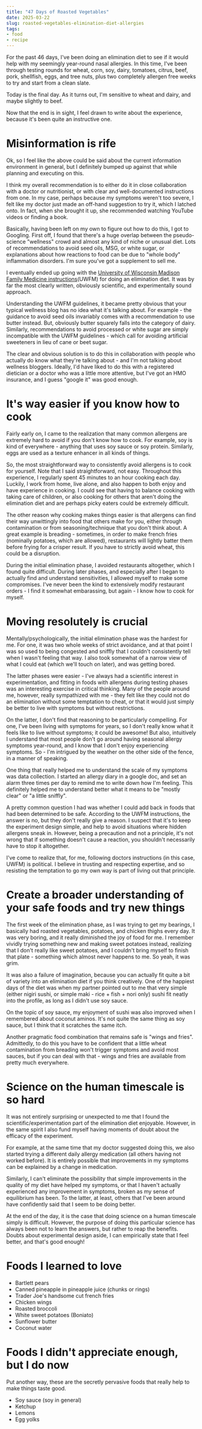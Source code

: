 ```yaml
---
title: "47 Days of Roasted Vegetables"
date: 2025-03-22
slug: roasted-vegetables-elimination-diet-allergies
tags:
- food
- recipe
---
```

For the past 46 days, I've been doing an elimination diet to see if it would help with my seemingly year-round nasal allergies. In this time, I've been through testing rounds for wheat, corn, soy, dairy, tomatoes, citrus, beef, pork, shellfish, eggs, and tree nuts, plus two completely allergen free weeks to try and start from a clean slate.

Today is the final day. As it turns out, I'm sensitive to wheat and dairy, and maybe slightly to beef.

Now that the end is in sight, I feel drawn to write about the experience, because it's been quite an instructive one.

# Misinformation is rife
Ok, so I feel like the above could be said about the current information environment in general, but I definitely bumped up against that while planning and executing on this. 

I think my overall recommendation is to either do it in close collaboration with a doctor or nutritionist, or with clear and well-documented instructions from one. In my case, perhaps because my symptoms weren't too severe, I felt like my doctor just made an off-hand suggestion to try it, which I latched onto. In fact, when she brought it up, she recommended watching YouTube videos or finding a book.

Basically, having been left on my own to figure out how to do this, I got to Googling. First off, I found that there's a huge overlap between the pseudo-science "wellness" crowd and almost any kind of niche or unusual diet. Lots of recommendations to avoid seed oils, MSG, or white sugar, or explanations about how reactions to food can be due to "whole body" inflammation disorders. I'm sure you've got a supplement to sell me.

I eventually ended up going with the [University of Wisconsin Madison Family Medicine instructions](https://www.fammed.wisc.edu/files/webfm-uploads/documents/outreach/im/handout_elimination_diet_patient.pdf)(UWFM) for doing an elimination diet. It was by far the most clearly written, obviously scientific, and experimentally sound approach. 

Understanding the UWFM guidelines, it became pretty obvious that your typical wellness blog has no idea what it's talking about. For example - the guidance to avoid seed oils invariably comes with a recommendation to use butter instead. But, obviously butter squarely falls into the category of dairy. Similarly, recommendations to avoid processed or white sugar are simply incompatible with the UWFM guidelines - which call for avoiding artificial sweeteners in lieu of cane or beet sugar.

The clear and obvious solution is to do this in collaboration with people who actually do know what they're talking about - and I'm not talking about wellness bloggers. Ideally, I'd have liked to do this with a registered dietician or a doctor who was a little more attentive, but I've got an HMO insurance, and I guess "google it" was good enough.

# It's way easier if you know how to cook
Fairly early on, I came to the realization that many common allergens are extremely hard to avoid if you don't know how to cook. For example, soy is kind of everywhere - anything that uses soy sauce or soy protein. Similarly, eggs are used as a texture enhancer in all kinds of things.

So, the most straightforward way to consistently avoid allergens is to cook for yourself. Note that I said straightforward, not easy. Throughout this experience, I regularly spent 45 minutes to an hour cooking each day. Luckily, I work from home, live alone, and also happen to both enjoy and have experience in cooking. I could see that having to balance cooking with taking care of children, or also cooking for others that aren't doing the elimination diet and are perhaps picky eaters could be extremely difficult.

The other reason why cooking makes things easier is that allergens can find their way unwittingly into food that others make for you, either through contamination or from seasoning/technique that you don't think about. A great example is breading - sometimes, in order to make french fries (nominally potatoes, which are allowed), restaurants will lightly batter them before frying for a crisper result. If you have to strictly avoid wheat, this could be a disruption.

During the initial elimination phase, I avoided restaurants altogether, which I found quite difficult. During later phases, and especially after I began to actually find and understand sensitivities, I allowed myself to make some compromises. I've never been the kind to extensively modify restaurant orders - I find it somewhat embarassing, but again - I know how to cook for myself.

# Moving resolutely is crucial
Mentally/psychologically, the initial elimination phase was the hardest for me. For one, it was two whole weeks of strict avoidance, and at that point I was so used to being congested and sniffly that I couldn't consistently tell when I wasn't feeling that way. I also took somewhat of a narrow view of what I could eat (which we'll touch on later), and was getting bored.

The latter phases were easier - I've always had a scientific interest in experimentation, and fitting in foods with allergens during testing phases was an interesting exercise in critical thinking. Many of the people around me, however, really sympathized with me - they felt like they could not do an elimination without some temptation to cheat, or that it would just simply be better to live with symptoms but without restrictions.

On the latter, I don't find that reasoning to be particularly compelling. For one, I've been living with symptoms for years, so I don't really know what it feels like to live without symptoms; it could be awesome! But also, intuitively I understand that most people don't go around having seasonal allergy symptoms year-round, and I know that I don't enjoy experiencing symptoms. So - I'm intrigued by the weather on the other side of the fence, in a manner of speaking.

One thing that really helped me to understand the scale of my symptoms was data collection. I started an allergy diary in a google doc, and set an alarm three times per day to remind me to write down how I'm feeling. This definitely helped me to understand better what it means to be "mostly clear" or "a little sniffly".

A pretty common question I had was whether I could add back in foods that had been determined to be safe. According to the UWFM instructions, the answer is no, but they don't really give a reason. I suspect that it's to keep the experiment design simple, and help to avoid situations where hidden allergens sneak in. However, being a precaution and not a principle, it's not wrong that if something doesn't cause a reaction, you shouldn't necessarily have to stop it altogether.

I've come to realize that, for me, following doctors instructions (in this case, UWFM) is political. I believe in trusting and respecting expertise, and so resisting the temptation to go my own way is part of living out that principle.

# Create a broader understanding of your safe foods and try new things
The first week of the elimination phase, as I was trying to get my bearings, I basically had roasted vegetables, potatoes, and chicken thighs every day. It was very boring, and it really diminished the joy of food for me. I remember vividly trying something new and making sweet potatoes instead, realizing that I don't really like sweet potatoes, and I couldn't bring myself to finish that plate - something which almost never happens to me. So yeah, it was grim.

It was also a failure of imagination, because you can actually fit quite a bit of variety into an elimination diet if you think creatively. One of the happiest days of the diet was when my partner pointed out to me that very simple (either nigiri sushi, or simple maki - rice + fish + nori only) sushi fit neatly into the profile, as long as I didn't use soy sauce.

On the topic of soy sauce, my enjoyment of sushi was also improved when I remembered about coconut aminos. It's not quite the same thing as soy sauce, but I think that it scratches the same itch.

Another pragmatic food combination that remains safe is "wings and fries". Admittedly, to do this you have to be confident that a little wheat contamination from breading won't trigger symptoms and avoid most sauces, but if you can deal with that - wings and fries are available from pretty much everywhere.

# Science on the human timescale is so hard
It was not entirely surprising or unexpected to me that I found the scientific/experimentation part of the elimination diet enjoyable. However, in the same spirit I also fund myself having moments of doubt about the efficacy of the experiment.

For example, at the same time that my doctor suggested doing this, we also started trying a different daily allergy medication (all others having not worked before). It is entirely possible that improvements in my symptoms can be explained by a change in medication.

Similarly, I can't eliminate the possibility that simple improvements in the quality of my diet have helped my symptoms, or that I haven't actually experienced any improvement in symptoms, broken as my sense of equilibrium has been. To the latter, at least, others that I've been around have confidently said that I seem to be doing better.

At the end of the day, it is the case that doing science on a human timescale simply is difficult. However, the purpose of doing this particular science has always been not to learn the answers, but rather to reap the benefits. Doubts about experimental design aside, I can empirically state that I feel better, and that's good enough!

# Foods I learned to love

- Bartlett pears
- Canned pineapple in pineapple juice (chunks or rings)
- Trader Joe's handsome cut french fries
- Chicken wings
- Roasted broccoli
- White sweet potatoes (Boniato)
- Sunflower butter
- Coconut water

# Foods I didn't appreciate enough, but I do now
Put another way, these are the secretly pervasive foods that really help to make things taste good.

- Soy sauce (soy in general)
- Ketchup
- Lemons
- Egg yolks
